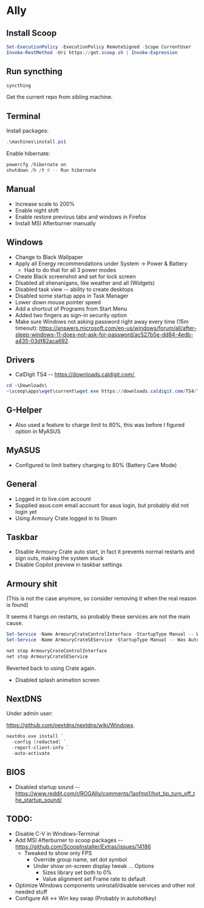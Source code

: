 # Ally

## Install Scoop

```powershell
Set-ExecutionPolicy -ExecutionPolicy RemoteSigned -Scope CurrentUser
Invoke-RestMethod -Uri https://get.scoop.sh | Invoke-Expression
```

## Run syncthing

```powershell
syncthing
```

Get the current repo from sibling machine.


## Terminal

Install packages:

```powershell
.\machines\install.ps1
```

Enable hibernate:

```powershell
powercfg /hibernate on
shutdown /h /t 0 -- Run hibernate
```

## Manual

* Increase scale to 200%
* Enable night shift
* Enable restore previous tabs and windows in Firefox
* Install MSI Afterburner manually

## Windows

* Change to Black Wallpaper
* Apply all Energy recommendations under System -> Power & Battery
  * Had to do that for all 3 power modes
* Create Black screenshot and set for lock screen
* Disabled all shenanigans, like weather and all (Widgets)
* Disabled task view -- ability to create desktops
* Disabled some startup apps in Task Manager
* Lower down mouse pointer speed
* Add a shortcut of Programs from Start Menu
* Added two fingers as sign-in security option
* Make sure Windows not asking password right away every time (15m timeout):
  https://answers.microsoft.com/en-us/windows/forum/all/after-sleep-windows-11-does-not-ask-for-password/ac527b5e-dd84-4edb-a435-03df82aca692.

## Drivers

* CalDigit TS4 -- https://downloads.caldigit.com/,

```powershell
cd ~\Downloads\
~\scoop\apps\wget\current\wget.exe https://downloads.caldigit.com/TS4/TS4-Windows-Ethernet-Driver.zip
```

## G-Helper

* Also used a feature to charge limit to 80%, this was before I figured option in MyASUS

## MyASUS

* Configured to limit battery charging to 80% (Battery Care Mode)

## General

* Logged in to live.com account
* Supplied asus.com email account for asus login, but probably did not login yet
* Using Armoury Crate logged in to Steam

## Taskbar 

* Disable Armoury Crate auto start, in fact it prevents normal restarts and
  sign outs, making the system stuck
* Disable Copilot preview in taskbar settings


## Armoury shit

(This is not the case anymore, so consider removing it when the real reason is found)

It seems it hangs on restarts, so probably these services are not the main cause.

```powershell
Set-Service -Name ArmouryCrateControlInterface -StartupType Manual -- Was Automatic
Set-Service -Name ArmouryCrateSEService -StartupType Manual -- Was Automatic and Running

net stop ArmouryCrateControlInterface
net stop ArmouryCrateSEService
```

Reverted back to using Crate again. 

* Disabled splash animation screen

## NextDNS

Under admin user:

https://github.com/nextdns/nextdns/wiki/Windows.

```powershell
nextdns.exe install `
  -config [redacted] `
  -report-client-info `
  -auto-activate
```

## BIOS

* Disabled startup sound -- https://www.reddit.com/r/ROGAlly/comments/1asfmp1/hot_tip_turn_off_the_startup_sound/

## TODO:

* Disable C-V in Windows-Terminal
* Add MSI Afterburner to scoop packages -- https://github.com/ScoopInstaller/Extras/issues/14186
   * Tweaked to show only FPS
      * Override group name, set dot symbol
      * Under show on-screen display tweak ... Options
        * Sizes library set both to 0%
        * Value alignment set Frame rate to default
* Optimize Windows components uninstall/disable services and other not needed stuff
* Configure Alt <-> Win key swap (Probably in autohotkey)
